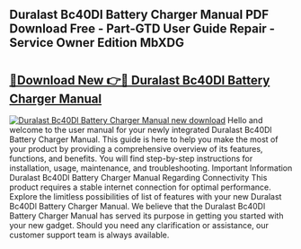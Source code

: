 ## Duralast Bc40Dl Battery Charger Manual PDF Download Free - Part-GTD User Guide Repair - Service Owner Edition MbXDG

# <h2><a href="http://bc16809.oget.top/?id=Duralast+Bc40Dl+Battery+Charger+Manual">🔗Download New 👉🔴 Duralast Bc40Dl Battery Charger Manual</a></h2>

[![Duralast Bc40Dl Battery Charger Manual new download](https://i.imgur.com/5g1atiW.png)](http://bc16809.oget.top/?id=Duralast+Bc40Dl+Battery+Charger+Manual)
Hello and welcome to the user manual for your newly integrated Duralast Bc40Dl Battery Charger Manual. This guide is here to help you make the most of your product by providing a comprehensive overview of its features, functions, and benefits. You will find step-by-step instructions for installation, usage, maintenance, and troubleshooting. Important Information Duralast Bc40Dl Battery Charger Manual Regarding Connectivity This product requires a stable internet connection for optimal performance. Explore the limitless possibilities of list of features with your new Duralast Bc40Dl Battery Charger Manual. We believe that the Duralast Bc40Dl Battery Charger Manual has served its purpose in getting you started with your new gadget. Should you need any clarification or assistance, our customer support team is always available.
